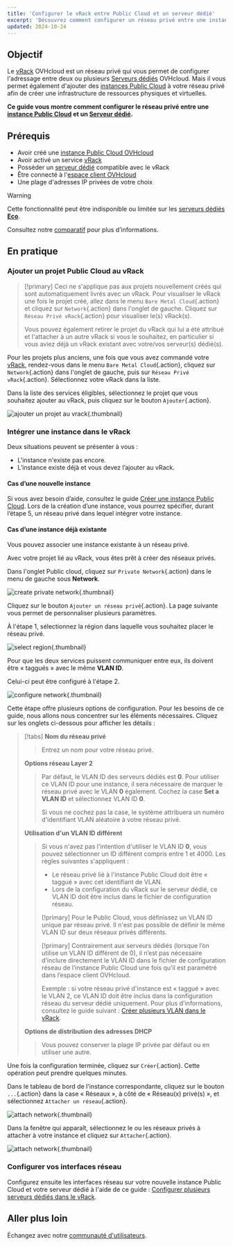 ```yaml
---
title: 'Configurer le vRack entre Public Cloud et un serveur dédié'
excerpt: 'Découvrez comment configurer un réseau privé entre une instance Public Cloud et un serveur dédié.'
updated: 2024-10-24
---
```


## Objectif

Le [vRack](/links/network/vrack/) OVHcloud est un réseau privé qui vous permet de configurer l'adressage entre deux ou plusieurs [Serveurs dédiés](/links/bare-metal/bare-metal) OVHcloud. Mais il vous permet également d'ajouter des [instances Public Cloud](https://www.ovh.com/ca/fr/public-cloud/instances/) à votre réseau privé afin de créer une infrastructure de ressources physiques et virtuelles.

**Ce guide vous montre comment configurer le réseau privé entre une [instance Public Cloud](/pages/public_cloud/compute/public-cloud-first-steps) et un [Serveur dédié](/links/bare-metal/bare-metal).**

## Prérequis

* Avoir créé une [instance Public Cloud OVHcloud](/pages/public_cloud/compute/public-cloud-first-steps)
* Avoir activé un service [vRack](/links/network/vrack)
* Posséder un [serveur dédié](/links/bare-metal/bare-metal) compatible avec le vRack
* Être connecté à l'[espace client OVHcloud](/links/manager)
* Une plage d'adresses IP privées de votre choix

> [!warning]
> Cette fonctionnalité peut être indisponible ou limitée sur les [serveurs dédiés **Eco**](https://eco.ovhcloud.com/fr-ca/about/).
>
> Consultez notre [comparatif](https://eco.ovhcloud.com/fr-ca/compare/) pour plus d’informations.

## En pratique

### Ajouter un projet Public Cloud au vRack

> [!primary]
> Ceci ne s'applique pas aux projets nouvellement créés qui sont automatiquement livrés avec un vRack. Pour visualiser le vRack une fois le projet créé, allez dans le menu `Bare Metal Cloud`{.action} et cliquez sur `Network`{.action} dans l'onglet de gauche. Cliquez sur `Réseau Privé vRack`{.action} pour visualiser le(s) vRack(s).
>
> Vous pouvez également retirer le projet du vRack qui lui a été attribué et l'attacher à un autre vRack si vous le souhaitez, en particulier si vous aviez déjà un vRack existant avec votre/vos serveur(s) dédié(s).

Pour les projets plus anciens, une fois que vous avez commandé votre [vRack](/links/network/vrack), rendez-vous dans le menu `Bare Metal Cloud`{.action}, cliquez sur `Network`{.action} dans l'onglet de gauche, puis sur `Réseau Privé vRack`{.action}. Sélectionnez votre vRack dans la liste.

Dans la liste des services éligibles, sélectionnez le projet que vous souhaitez ajouter au vRack, puis cliquez sur le bouton `Ajouter`{.action}.

![ajouter un projet au vrack](images/addprojectvrack.png){.thumbnail}

### Intégrer une instance dans le vRack

Deux situations peuvent se présenter à vous :

- L'instance n'existe pas encore.
- L’instance existe déjà et vous devez l’ajouter au vRack.

#### Cas d’une nouvelle instance

Si vous avez besoin d’aide, consultez le guide [Créer une instance Public Cloud](/pages/public_cloud/compute/public-cloud-first-steps#create-instance). Lors de la création d’une instance, vous pourrez spécifier, durant l’étape 5, un réseau privé dans lequel intégrer votre instance.

#### Cas d’une instance déjà existante

Vous pouvez associer une instance existante à un réseau privé.

Avec votre projet lié au vRack, vous êtes prêt à créer des réseaux privés.

Dans l'onglet Public cloud, cliquez sur `Private Network`{.action} dans le menu de gauche sous **Network**.

![create private network](images/vrack2022-03.png){.thumbnail}

Cliquez sur le bouton `Ajouter un réseau privé`{.action}. La page suivante vous permet de personnaliser plusieurs paramètres.

À l'étape 1, sélectionnez la région dans laquelle vous souhaitez placer le réseau privé.

![select region](images/vrack2024-01.png){.thumbnail}

Pour que les deux services puissent communiquer entre eux, ils doivent être « taggués » avec le même **VLAN ID**.

Celui-ci peut être configuré à l'étape 2.

![configure network](images/configure_private_network.png){.thumbnail}

Cette étape offre plusieurs options de configuration. Pour les besoins de ce guide, nous allons nous concentrer sur les éléments nécessaires. Cliquez sur les onglets ci-dessous pour afficher les détails :

> [!tabs]
> **Nom du réseau privé**
>>
>> Entrez un nom pour votre réseau privé.<br>
>>
> **Options réseau Layer 2**
>>
>> Par défaut, le VLAN ID des serveurs dédiés est **0**. Pour utiliser ce VLAN ID pour une instance, il sera nécessaire de marquer le réseau privé avec le VLAN **0** également.
>> Cochez la case **Set a VLAN ID** et sélectionnez VLAN ID **0**.
>>
>> Si vous ne cochez pas la case, le système attribuera un numéro d'identifiant VLAN aléatoire à votre réseau privé.
>>
> **Utilisation d'un VLAN ID différent**
>>
>> Si vous n'avez pas l'intention d'utiliser le VLAN ID **0**, vous pouvez sélectionner un ID différent compris entre 1 et 4000. Les règles suivantes s'appliquent :
>>
>> - Le réseau privé lié à l'instance Public Cloud doit être « taggué » avec cet identifiant de VLAN.
>> - Lors de la configuration du vRack sur le serveur dédié, ce VLAN ID doit être inclus dans le fichier de configuration réseau.
>>
>> [!primary]
>> Pour le Public Cloud, vous définissez un VLAN ID unique par réseau privé. Il n'est pas possible de définir le même VLAN ID sur deux réseaux privés différents.
>>
>> [!primary]
>> Contrairement aux serveurs dédiés (lorsque l’on utilise un VLAN ID différent de 0), il n’est pas nécessaire d’inclure directement le VLAN ID dans le fichier de configuration réseau de l’instance Public Cloud une fois qu’il est paramétré dans l’espace client OVHcloud.
>>
>> Exemple : si votre réseau privé d'instance est « taggué » avec le VLAN 2, ce VLAN ID doit être inclus dans la configuration réseau du serveur dédié uniquement. Pour plus d'informations, consultez le guide suivant : [Créer plusieurs VLAN dans le vRack](/pages/bare_metal_cloud/dedicated_servers/creating-multiple-vlan-in-a-vrack).<br>
>>
> **Options de distribution des adresses DHCP**
>>
>> Vous pouvez conserver la plage IP privée par défaut ou en utiliser une autre.
>>

Une fois la configuration terminée, cliquez sur `Créer`{.action}. Cette opération peut prendre quelques minutes.

Dans le tableau de bord de l'instance correspondante, cliquez sur le bouton `...`{.action} dans la case « Réseaux », à côté de « Réseau(x) privé(s) », et sélectionnez `Attacher un réseau`{.action}.

![attach network](images/vrack2021-01.png){.thumbnail}

Dans la fenêtre qui apparaît, sélectionnez le ou les réseaux privés à attacher à votre instance et cliquez sur `Attacher`{.action}.

![attach network](images/attach_network.png){.thumbnail}

### Configurer vos interfaces réseau

Configurez ensuite les interfaces réseau sur votre nouvelle instance Public Cloud et votre serveur dédié à l'aide de ce guide : [Configurer plusieurs serveurs dédiés dans le vRack](/pages/bare_metal_cloud/dedicated_servers/vrack_configuring_on_dedicated_server).

## Aller plus loin

Échangez avec notre [communauté d'utilisateurs](/links/community).